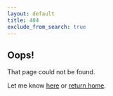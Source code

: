 ```yaml
---
layout: default
title: 404
exclude_from_search: true
---
```

## Oops!

That page could not be found.

Let me know [here](/contact) or [return home](/).<br> 
